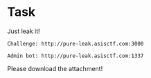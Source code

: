 # Task
Just leak it!

    Challenge: http://pure-leak.asisctf.com:3000

    Admin bot: http://pure-leak.asisctf.com:1337

Please download the attachment!
